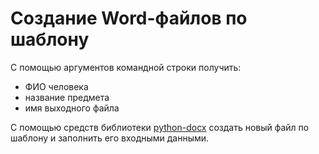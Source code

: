 # Создание Word-файлов по шаблону

С помощью аргументов командной строки получить:
 - ФИО человека
 - название предмета
 - имя выходного файла

С помощью средств библиотеки [python-docx](https://python-docx.readthedocs.io/en/latest/) создать новый файл по шаблону и заполнить его входными данными.
